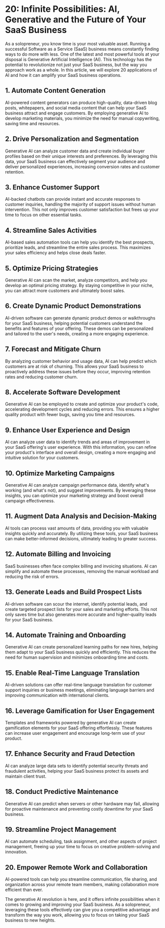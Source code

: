 # 20: Infinite Possibilities: AI, Generative and the Future of Your SaaS Business

As a solopreneur, you know time is your most valuable asset. Running a successful Software as a Service (SaaS) business means constantly finding ways to do more with less. One of the latest and most powerful tools at your disposal is Generative Artificial Intelligence (AI). This technology has the potential to revolutionize not just your SaaS business, but the way you approach work as a whole. In this article, we will explore 20 applications of AI and how it can amplify your SaaS business operations.

## 1. Automate Content Generation

AI-powered content generators can produce high-quality, data-driven blog posts, whitepapers, and social media content that can help your SaaS business attract and engage customers. By employing generative AI to develop marketing materials, you minimize the need for manual copywriting, saving time and resources.

## 2. Drive Personalization and Segmentation

Generative AI can analyze customer data and create individual buyer profiles based on their unique interests and preferences. By leveraging this data, your SaaS business can effectively segment your audience and deliver personalized experiences, increasing conversion rates and customer retention.

## 3. Enhance Customer Support

AI-backed chatbots can provide instant and accurate responses to customer inquiries, handling the majority of support issues without human intervention. This not only improves customer satisfaction but frees up your time to focus on other essential tasks.

## 4. Streamline Sales Activities

AI-based sales automation tools can help you identify the best prospects, prioritize leads, and streamline the entire sales process. This maximizes your sales efficiency and helps close deals faster.

## 5. Optimize Pricing Strategies

Generative AI can scan the market, analyze competitors, and help you develop an optimal pricing strategy. By staying competitive in your niche, you can attract more customers and ultimately boost sales.

## 6. Create Dynamic Product Demonstrations

AI-driven software can generate dynamic product demos or walkthroughs for your SaaS business, helping potential customers understand the benefits and features of your offering. These demos can be personalized and tailored to the user's needs, creating a more engaging experience.

## 7. Forecast and Mitigate Churn

By analyzing customer behavior and usage data, AI can help predict which customers are at risk of churning. This allows your SaaS business to proactively address these issues before they occur, improving retention rates and reducing customer churn.

## 8. Accelerate Software Development

Generative AI can be employed to create and optimize your product's code, accelerating development cycles and reducing errors. This ensures a higher quality product with fewer bugs, saving you time and resources.

## 9. Enhance User Experience and Design

AI can analyze user data to identify trends and areas of improvement in your SaaS offering's user experience. With this information, you can refine your product's interface and overall design, creating a more engaging and intuitive solution for your customers.

## 10. Optimize Marketing Campaigns

Generative AI can analyze campaign performance data, identify what's working (and what's not), and suggest improvements. By leveraging these insights, you can optimize your marketing strategy and boost overall campaign effectiveness.

## 11. Augment Data Analysis and Decision-Making

AI tools can process vast amounts of data, providing you with valuable insights quickly and accurately. By utilizing these tools, your SaaS business can make better-informed decisions, ultimately leading to greater success.

## 12. Automate Billing and Invoicing

SaaS businesses often face complex billing and invoicing situations. AI can simplify and automate these processes, removing the manual workload and reducing the risk of errors.

## 13. Generate Leads and Build Prospect Lists

AI-driven software can scour the internet, identify potential leads, and create targeted prospect lists for your sales and marketing efforts. This not only saves time but also generates more accurate and higher-quality leads for your SaaS business.

## 14. Automate Training and Onboarding

Generative AI can create personalized learning paths for new hires, helping them adapt to your SaaS business quickly and efficiently. This reduces the need for human supervision and minimizes onboarding time and costs.

## 15. Enable Real-Time Language Translation

AI-driven solutions can offer real-time language translation for customer support inquiries or business meetings, eliminating language barriers and improving communication with international clients.

## 16. Leverage Gamification for User Engagement

Templates and frameworks powered by generative AI can create gamification elements for your SaaS offering effortlessly. These features can increase user engagement and encourage long-term use of your product.

## 17. Enhance Security and Fraud Detection

AI can analyze large data sets to identify potential security threats and fraudulent activities, helping your SaaS business protect its assets and maintain client trust.

## 18. Conduct Predictive Maintenance

Generative AI can predict when servers or other hardware may fail, allowing for proactive maintenance and preventing costly downtime for your SaaS business.

## 19. Streamline Project Management

AI can automate scheduling, task assignment, and other aspects of project management, freeing up your time to focus on creative problem-solving and innovation.

## 20. Empower Remote Work and Collaboration

AI-powered tools can help you streamline communication, file sharing, and organization across your remote team members, making collaboration more efficient than ever.

The generative AI revolution is here, and it offers infinite possibilities when it comes to growing and improving your SaaS business. As a solopreneur, leveraging these tools effectively can give you a competitive advantage and transform the way you work, allowing you to focus on taking your SaaS business to new heights.
